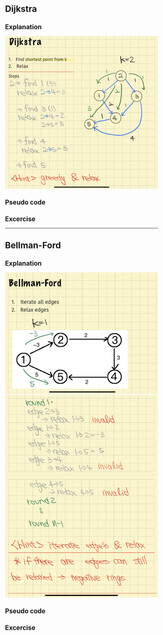 # Dijkstra
## Explanation
![image](https://github.com/raychang0901/AlgoResources/blob/main/Graph/Dijkstra.png)
## Pseudo code
## Excercise
--------------------------------------------------
# Bellman-Ford
## Explanation
![image](https://github.com/raychang0901/AlgoResources/blob/main/Graph/Bellman-Ford0.png)
![image](https://github.com/raychang0901/AlgoResources/blob/main/Graph/Bellman-Ford1.png)
## Pseudo code
## Excercise
